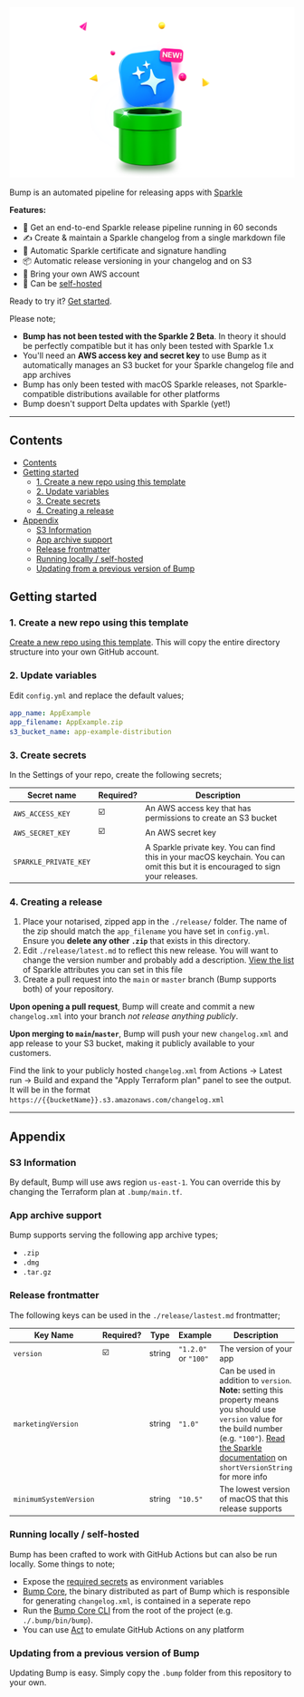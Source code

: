 
![](.bump/assets/artwork.png)

Bump is an automated pipeline for releasing apps with [Sparkle](https://sparkle-project.org)

**Features:**

* 🚀  Get an end-to-end Sparkle release pipeline running in 60 seconds
* ✍️  Create & maintain a Sparkle changelog from a single markdown file
* 🔐  Automatic Sparkle certificate and signature handling
* 📦  Automatic release versioning in your changelog and on S3
* 🔑  Bring your own AWS account
* 🚐  Can be [self-hosted](#running-locally--self-hosted)

Ready to try it? [Get started](#getting-started).

Please note;

* **Bump has not been tested with the Sparkle 2 Beta**. In theory it should be perfectly compatible but it has only been tested with Sparkle 1.x
* You'll need an **AWS access key and secret key** to use Bump as it automatically manages an S3 bucket for your Sparkle changelog file and app archives
* Bump has only been tested with macOS Sparkle releases, not Sparkle-compatible distributions available for other platforms
* Bump doesn't support Delta updates with Sparkle (yet!)

---

## Contents

- [Contents](#contents)
- [Getting started](#getting-started)
  - [1. Create a new repo using this template](#1-create-a-new-repo-using-this-template)
  - [2. Update variables](#2-update-variables)
  - [3. Create secrets](#3-create-secrets)
  - [4. Creating a  release](#4-creating-a--release)
- [Appendix](#appendix)
  - [S3 Information](#s3-information)
  - [App archive support](#app-archive-support)
  - [Release frontmatter](#release-frontmatter)
  - [Running locally / self-hosted](#running-locally--self-hosted)
  - [Updating from a previous version of Bump](#updating-from-a-previous-version-of-bump)

## Getting started

### 1. Create a new repo using this template

[Create a new repo using this template](https://github.com/replay-software/bump/generate). This will copy the entire directory structure into your own GitHub account.

### 2. Update variables

Edit `config.yml` and replace the default values;

```yaml
app_name: AppExample 
app_filename: AppExample.zip
s3_bucket_name: app-example-distribution
```

### 3. Create secrets

In the Settings of your repo, create the following secrets;

| Secret name           | Required? | Description                                                                                                                    |
|-----------------------|-----------|--------------------------------------------------------------------------------------------------------------------------------|
| `AWS_ACCESS_KEY`      |     ☑️     | An AWS access key that has permissions to create an S3 bucket                                                                  |
| `AWS_SECRET_KEY`      |     ☑️     | An AWS secret key                                                                                                              |
| `SPARKLE_PRIVATE_KEY` |           | A Sparkle private key. You can find this in your macOS keychain. You can omit this but it is encouraged to sign your releases. |

### 4. Creating a  release

1. Place your notarised, zipped app in the `./release/` folder. The name of the zip should match the `app_filename` you have set in `config.yml`. Ensure you **delete any other `.zip`** that exists in this directory.
2. Edit `./release/latest.md` to reflect this new release. You will want to change the version number and probably add a description. [View the list](#release-frontmatter) of Sparkle attributes you can set in this file
3. Create a pull request into the `main` or `master` branch (Bump supports both) of your repository. 

**Upon opening a pull request**, Bump will create and commit a new `changelog.xml` into your branch *not release anything publicly*.

**Upon merging to `main`/`master`**, Bump will push your new `changelog.xml` and app release to your S3 bucket, making it publicly available to your customers.

Find the link to your publicly hosted `changelog.xml` from Actions → Latest run → Build and expand the "Apply Terraform plan" panel to see the output. It will be in the format `https://{{bucketName}}.s3.amazonaws.com/changelog.xml`


---

## Appendix

### S3 Information

By default, Bump will use aws region `us-east-1`. You can override this by changing the Terraform plan at `.bump/main.tf`.

### App archive support

Bump supports serving the following app archive types;

* `.zip`
* `.dmg`
* `.tar.gz`

### Release frontmatter

The following keys can be used in the `./release/lastest.md` frontmatter;

| Key Name               | Required? | Type   | Example              | Description                                                                                                                                    |
|------------------------|-----------|--------|----------------------|------------------------------------------------------------------------------------------------------------------------------------------------|
| `version`              | ☑️         | string | `"1.2.0"` or `"100"` | The version of your app                                                                                                                        |
| `marketingVersion`     |           | string | `"1.0"`              | Can be used in addition to `version`. **Note:** setting this property means you should use `version` value for the build number (e.g. `"100"`). [Read the Sparkle documentation](https://sparkle-project.org/documentation/publishing/#publishing-an-update) on `shortVersionString` for more info |
| `minimumSystemVersion` |           | string | `"10.5"`             | The lowest version of macOS that this release supports                                                                                         |

### Running locally / self-hosted

Bump has been crafted to work with GitHub Actions but can also be run locally. Some things to note;

* Expose the [required secrets](#3-create-secrets) as environment variables
* [Bump Core](https://github.com/replay-software/bump-core), the binary distributed as part of Bump which is responsible for generating `changelog.xml`, is contained in a seperate repo
* Run the [Bump Core CLI](https://github.com/replay-software/bump-core) from the root of the project (e.g. `./.bump/bin/bump`). 
* You can use [Act](https://github.com/nektos/act) to emulate GitHub Actions on any platform

### Updating from a previous version of Bump

Updating Bump is easy. Simply copy the `.bump` folder from this repository to your own.